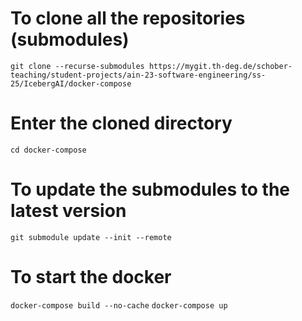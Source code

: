 # To clone all the repositories (submodules)
`git clone --recurse-submodules https://mygit.th-deg.de/schober-teaching/student-projects/ain-23-software-engineering/ss-25/IcebergAI/docker-compose`

# Enter the cloned directory
`cd docker-compose`

# To update the submodules to the latest version
`git submodule update --init --remote`

# To start the docker
`docker-compose build --no-cache`
`docker-compose up`

